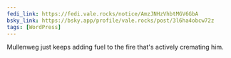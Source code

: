 ```yaml
---
fedi_link: https://fedi.vale.rocks/notice/AmzJNHzVhbtMGV6GbA
bsky_link: https://bsky.app/profile/vale.rocks/post/3l6ha4obcw72z
tags: [WordPress]
---
```


Mullenweg just keeps adding fuel to the fire that's actively cremating him.
